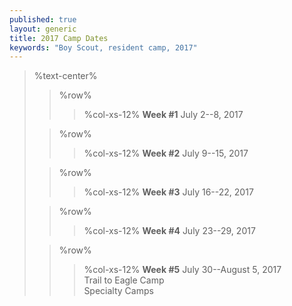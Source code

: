 ```yaml
---
published: true
layout: generic
title: 2017 Camp Dates
keywords: "Boy Scout, resident camp, 2017"
---
```


> %text-center%
>> %row%
>>> %col-xs-12%
>>> **Week #1**
>>> July 2--8, 2017
>
>> %row%
>>> %col-xs-12%
>>> **Week #2**
>>> July 9--15, 2017
>
>> %row%
>>> %col-xs-12%
>>> **Week #3**
>>> July 16--22, 2017
>
>> %row%
>>> %col-xs-12%
>>> **Week #4**
>>> July 23--29, 2017
>
>> %row%
>>> %col-xs-12%
>>> **Week #5**
>>> July 30--August 5, 2017<br/>
>>> Trail to Eagle Camp<br/>
>>> Specialty Camps

